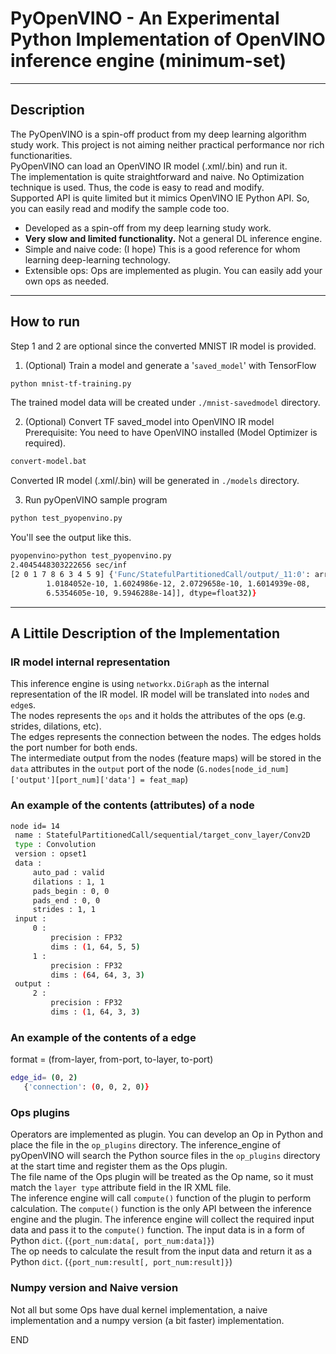 # PyOpenVINO - An Experimental Python Implementation of OpenVINO inference engine (minimum-set)
----------------------------

## Description
The PyOpenVINO is a spin-off product from my deep learning algorithm study work. This project is not aiming neither practical performance nor rich functionarities.  
PyOpenVINO can load an OpenVINO IR model (.xml/.bin) and run it.  
The implementation is quite straightforward and naive. No Optimization technique is used. Thus, the code is easy to read and modify.  
Supported API is quite limited but it mimics OpenVINO IE Python API. So, you can easily read and modify the sample code too.  
- Developed as a spin-off from my deep learning study work.  
- **Very slow and limited functionality.** Not a general DL inference engine.  
- Simple and naive code: (I hope) This is a good reference for whom learning deep-learning technology.  
- Extensible ops: Ops are implemented as plugin. You can easily add your own ops as needed.  

------------------------

## How to run

Step 1 and 2 are optional since the converted MNIST IR model is provided.  

1. (Optional) Train a model and generate a '`saved_model`' with TensorFlow  
```sh
python mnist-tf-training.py
```
The trained model data will be created under `./mnist-savedmodel` directory.

2. (Optional) Convert TF saved_model into OpenVINO IR model  
Prerequisite: You need to have OpenVINO installed (Model Optimizer is required).  
```sh
convert-model.bat
```
Converted IR model (.xml/.bin) will be generated in `./models` directory.  

3. Run pyOpenVINO sample program
```sh
python test_pyopenvino.py
```
You'll see the output like this.  
```sh
pyopenvino>python test_pyopenvino.py
2.4045448303222656 sec/inf
[2 0 1 7 8 6 3 4 5 9] {'Func/StatefulPartitionedCall/output/_11:0': array([[7.8985232e-07, 2.0382242e-08, 9.9999917e-01, 1.0367380e-10,
        1.0184052e-10, 1.6024986e-12, 2.0729658e-10, 1.6014939e-08,
        6.5354605e-10, 9.5946288e-14]], dtype=float32)}
```

----------------------------------
## A Littile Description of the Implementation  

### IR model internal representation
This inference engine is using `networkx.DiGraph` as the internal representation of the IR model.
IR model will be translated into `node`s and `edge`s.  
The nodes represents the `ops` and it holds the attributes of the ops (e.g. strides, dilations, etc).  
The edges represents the connection between the nodes. The edges holds the port number for both ends.  
The intermediate output from the nodes (feature maps) will be stored in the `data` attributes in the `output` port of the node (`G.nodes[node_id_num]['output'][port_num]['data'] = feat_map`)  

### An example of the contents (attributes) of a node  
```sh
node id= 14
 name : StatefulPartitionedCall/sequential/target_conv_layer/Conv2D
 type : Convolution
 version : opset1
 data :
     auto_pad : valid
     dilations : 1, 1
     pads_begin : 0, 0
     pads_end : 0, 0
     strides : 1, 1
 input :
     0 :
         precision : FP32
         dims : (1, 64, 5, 5)
     1 :
         precision : FP32
         dims : (64, 64, 3, 3)
 output :
     2 :
         precision : FP32
         dims : (1, 64, 3, 3)
```

### An example of the contents of a edge  
format = (from-layer, from-port, to-layer, to-port)
```sh
edge_id= (0, 2)
   {'connection': (0, 0, 2, 0)}
```

### Ops plugins
Operators are implemented as plugin. You can develop an Op in Python and place the file in the `op_plugins` directory. The inference_engine of pyOpenVINO will search the Python source files in the `op_plugins` directory at the start time and register them as the Ops plugin.  
The file name of the Ops plugin will be treated as the Op name, so it must match the `layer type` attribute field in the IR XML file.  
The inference engine will call `compute()` function of the plugin to perform calculation.  The `compute()` function is the only API between the inference engine and the plugin. The inference engine will collect the required input data and pass it to the `compute()` function. The input data is in a form of Python `dict`. (`{port_num:data[, port_num:data]}`)  
The op needs to calculate the result from the input data and return it as a Python `dict`. (`{port_num:result[, port_num:result]}`)  

### Numpy version and Naive version  
Not all but some Ops have dual kernel implementation, a naive implementation and a numpy version (a bit faster) implementation.  

END